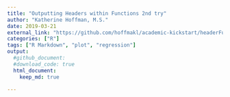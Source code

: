 ```yaml
---
title: "Outputting Headers within Functions 2nd try"
author: "Katherine Hoffman, M.S."
date: 2019-03-21
external_link: "https://github.com/hoffmakl/academic-kickstart/headerFuns_blogpost.html"
categories: ["R"]
tags: ["R Markdown", "plot", "regression"] 
output:
  #github_document:
  #download_code: true
  html_document:
    keep_md: true

---
```

